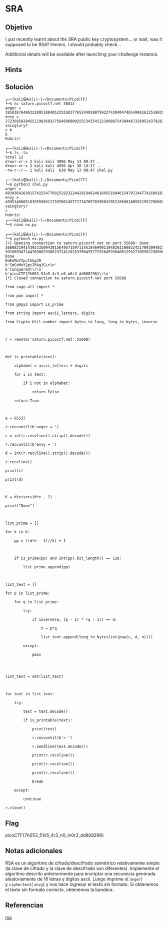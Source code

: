 # SRA

## Objetivo

I just recently learnt about the SRA public key cryptosystem... or wait, was it supposed to be RSA? Hmmm, I should probably check...

Additional details will be available after launching your challenge instance.

## Hints

## Solución

```
┌──(kali㉿kali)-[~/Documents/PicoCTF]
└─$ nc saturn.picoctf.net 58812      
anger = 18103876486322895188405225550377652449200759227430404746549961612518829773737
envy = 27236959284551198369327564686000255534354512389887543944673260524379263783573
vainglory?
> b
b
Hubris!
                                                                                                                    
┌──(kali㉿kali)-[~/Documents/PicoCTF]
└─$ ls -la                     
total 12
drwxr-xr-x 2 kali kali 4096 May 13 00:47 .
drwxr-xr-x 3 kali kali 4096 Apr 30 18:17 ..
-rw-r--r-- 1 kali kali  630 May 13 00:47 chal.py
                                                                                                                    
┌──(kali㉿kali)-[~/Documents/PicoCTF]
└─$ python3 chal.py 
anger = 48343641038157415547760252923124429184824616455109461547972447741690103658849
envy = 49951460051839559691173970624977173470578395632052286861805921952780002003137
vainglory?
> 
Hubris!
┌──(kali㉿kali)-[~/Documents/PicoCTF]
└─$ nano ex.py
                                                                                                                    
┌──(kali㉿kali)-[~/Documents/PicoCTF]
└─$ python3 ex.py
[+] Opening connection to saturn.picoctf.net on port 55608: Done
36008319414392335094301564957159711451846999219482811868324217893094823570298
39166994714476986293862372412025376043577291645936406129327105987230998451185
Done
EmEoMuY2pcIhkgJG
b'EmEoMuY2pcIhkgJG\r\n'
b'Conquered!\r\n'
b'picoCTF{7h053_51n5_4r3_n0_m0r3_dd808298}\r\n'
[*] Closed connection to saturn.picoctf.net port 55608

```

```
from sage.all import *

from pwn import *

from gmpy2 import is_prime

from string import ascii_letters, digits

from Crypto.Util.number import bytes_to_long, long_to_bytes, inverse

  

r = remote('saturn.picoctf.net',55608)

  

def is_printable(text):

    alphabet = ascii_letters + digits

    for i in text:

        if i not in alphabet:

            return False

    return True

  

e = 65537

r.recvuntil(b'anger = ')

c = int(r.recvline().strip().decode())

r.recvuntil(b'envy = ')

d = int(r.recvline().strip().decode())

r.recvline()

print(c)

print(d)

  

K = divisors(d*e - 1)

print("Done")

  

list_prime = []

for k in K:

    pp = ((d*e - 1)//k) + 1

  

    if is_prime(pp) and int(pp).bit_length() == 128:

        list_prime.append(pp)

  

list_text = []

for p in list_prime:

    for q in list_prime:

        try:

            if inverse(e, (p - 1) * (q - 1)) == d:

                n = p*q

                list_text.append(long_to_bytes(int(pow(c, d, n))))

        except:

            pass

  
  

list_text = set(list_text)

  

for text in list_text:

    try:

        text = text.decode()

        if is_printable(text):

            print(text)

            r.recvuntil(b'> ')

            r.sendline(text.encode())

            print(r.recvline())

            print(r.recvline())

            print(r.recvline())

            break

    except:

        continue

r.close()
```



## Flag

picoCTF{7h053_51n5_4r3_n0_m0r3_dd808298}

## Notas adicionales

RSA es un algoritmo de cifrado/descifrado asimétrico relativamente simple (la clave de cifrado y la clave de descifrado son diferentes).
Implemente el algoritmo descrito anteriormente para encriptar una secuencia generada aleatoriamente de 16 letras y dígitos ascii. Luego imprime `d`( `anger`) y `ciphertext`( `envy`) y nos hace ingresar el texto sin formato. Si obtenemos el texto sin formato correcto, obtenemos la bandera.

## Referencias

[rsa](https://en.wikipedia.org/wiki/RSA_(cryptosystem))